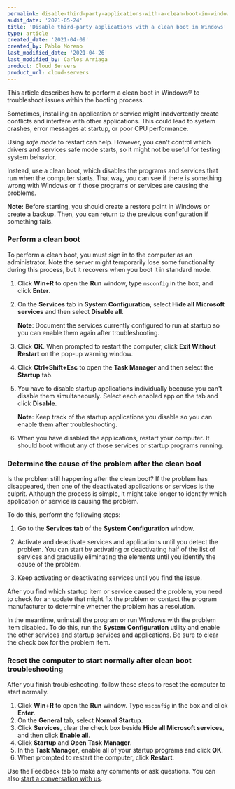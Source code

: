 ```yaml
---
permalink: disable-third-party-applications-with-a-clean-boot-in-windows/
audit_date: '2021-05-24'
title: 'Disable third-party applications with a clean boot in Windows'
type: article
created_date: '2021-04-09'
created_by: Pablo Moreno
last_modified_date: '2021-04-26'
last_modified_by: Carlos Arriaga
product: Cloud Servers
product_url: cloud-servers
---
```


This article describes how to perform a clean boot in Windows&reg; to troubleshoot
issues within the booting process.

Sometimes, installing an application or service might inadvertently create conflicts
and interfere with other applications. This could lead to system crashes, error
messages at startup, or poor CPU performance.

Using *safe mode* to restart can help. However, you can't control which drivers and
services safe mode starts, so it might not be useful for testing system behavior.

Instead, use a clean boot, which disables the programs and services that run when
the computer starts. That way, you can see if there is something wrong with Windows
or if those programs or services are causing the problems.

**Note:** Before starting, you should create a restore point in Windows or create
a backup. Then, you can return to the previous configuration if something fails.

### Perform a clean boot

To perform a clean boot, you must sign in to the computer as an administrator. Note
the server might temporarily lose some functionality during this process, but it
recovers when you boot it in standard mode.

1. Click **Win+R** to open the **Run** window, type `msconfig` in the box, and
   click **Enter**.

2. On the **Services** tab in **System Configuration**, select
   **Hide all Microsoft services** and then select **Disable all**.

   **Note**: Document the services currently configured to run at startup
   so you can enable them again after troubleshooting.

3. Click **OK**. When prompted to restart the computer, click
   **Exit Without Restart** on the pop-up warning window.

4. Click **Ctrl+Shift+Esc** to open the **Task Manager** and then select
   the **Startup** tab.

5. You have to disable startup applications individually because you can't
   disable them simultaneously. Select each enabled app on the tab and click
   **Disable**.

   **Note**: Keep track of the startup applications you disable so you
   can enable them after troubleshooting.

6. When you have disabled the applications, restart your computer. It should
   boot without any of those services or startup programs running.

### Determine the cause of the problem after the clean boot

Is the problem still happening after the clean boot? If the problem has disappeared,
then one of the deactivated applications or services is the culprit. Although the
process is simple, it might take longer to identify which application or service
is causing the problem.

To do this, perform the following steps:

1. Go to the **Services tab** of the **System Configuration** window. 

2. Activate and deactivate services and applications until you detect the problem.
   You can start by activating or deactivating half of the list of services and
   gradually eliminating the elements until you identify the cause of the problem.
   
3. Keep activating or deactivating services until you find the issue.

After you find which startup item or service caused the problem, you need to check
for an update that might fix the problem or contact the program manufacturer to
determine whether the problem has a resolution.

In the meantime, uninstall the program or run Windows with the problem item disabled.
To do this, run the **System Configuration** utility and enable the other services and
startup services and applications.  Be sure to clear the check box for the problem item.

### Reset the computer to start normally after clean boot troubleshooting

After you finish troubleshooting, follow these steps to reset the computer to start normally. 

1. Click **Win+R** to open the **Run** window. Type `msconfig` in the box and click **Enter**.
2. On the **General** tab, select **Normal Startup**.
3. Click **Services**, clear the check box beside **Hide all Microsoft services**, and
   then click **Enable all**.
4. Click **Startup** and **Open Task Manager**.
5. In the **Task Manager**, enable all of your startup programs and click **OK**.
6. When prompted to restart the computer, click **Restart**.

Use the Feedback tab to make any comments or ask questions. You can also [start a conversation with us](https://www.rackspace.com/contact). 
